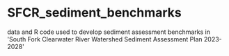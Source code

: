 # SFCR_sediment_benchmarks
data and R code used to develop sediment assessment benchmarks in 'South Fork Clearwater River Watershed Sediment Assessment Plan 2023-2028'

